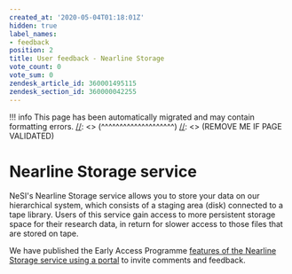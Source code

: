 ```yaml
---
created_at: '2020-05-04T01:18:01Z'
hidden: true
label_names:
- feedback
position: 2
title: User feedback - Nearline Storage
vote_count: 0
vote_sum: 0
zendesk_article_id: 360001495115
zendesk_section_id: 360000042255
---
```




[//]: <> (REMOVE ME IF PAGE VALIDATED)
[//]: <> (vvvvvvvvvvvvvvvvvvvv)
!!! info
    This page has been automatically migrated and may contain formatting errors.
[//]: <> (^^^^^^^^^^^^^^^^^^^^)
[//]: <> (REMOVE ME IF PAGE VALIDATED)

<h1 id="nearline_storage_service">Nearline Storage service</h1>
<p>NeSI's Nearline Storage service allows you to store your data on our hierarchical system, which consists of a staging area (disk) connected to a tape library. Users of this service gain access to more persistent storage space for their research data, in return for slower access to those files that are stored on tape.</p>
<p>We have published the Early Access Programme <a href="https://portal.productboard.com/qycxs5fchgry4t3rgm7jwhep" target="_blank" rel="noopener">features of the Nearline Storage service using a portal</a> to invite comments and feedback.</p>
<p> </p>
<p> </p>
<p> </p>